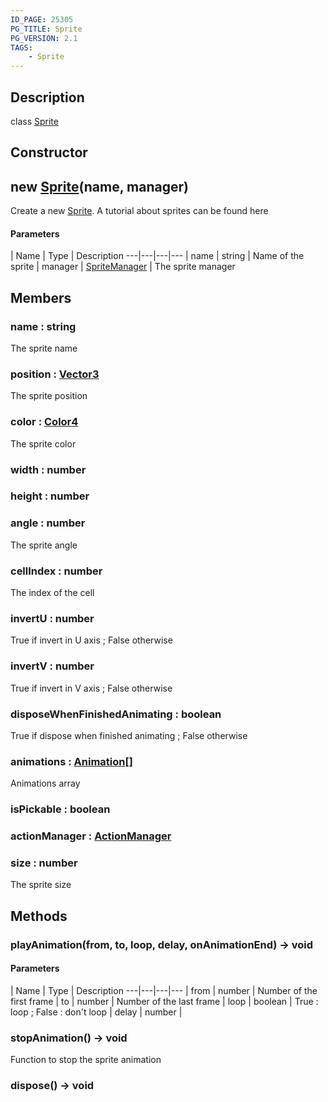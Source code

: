 ```yaml
---
ID_PAGE: 25305
PG_TITLE: Sprite
PG_VERSION: 2.1
TAGS:
    - Sprite
---
```

## Description

class [Sprite](/classes/2.5/Sprite)



## Constructor

## new [Sprite](/classes/2.5/Sprite)(name, manager)

Create a new [Sprite](/classes/2.5/Sprite).
A tutorial about sprites can be found here

#### Parameters
 | Name | Type | Description
---|---|---|---
 | name | string |     Name of the sprite
 | manager | [SpriteManager](/classes/2.5/SpriteManager) |     The sprite manager
## Members

### name : string

The sprite name

### position : [Vector3](/classes/2.5/Vector3)

The sprite position

### color : [Color4](/classes/2.5/Color4)

The sprite color

### width : number



### height : number



### angle : number

The sprite angle

### cellIndex : number

The index of the cell

### invertU : number

True if invert in U axis ; False otherwise

### invertV : number

True if invert in V axis ; False otherwise

### disposeWhenFinishedAnimating : boolean

True if dispose when finished animating ; False otherwise

### animations : [Animation](/classes/2.5/Animation)[]

Animations array

### isPickable : boolean



### actionManager : [ActionManager](/classes/2.5/ActionManager)



### size : number

The sprite size

## Methods

### playAnimation(from, to, loop, delay, onAnimationEnd) &rarr; void



#### Parameters
 | Name | Type | Description
---|---|---|---
 | from | number |     Number of the first frame
 | to | number |     Number of the last frame
 | loop | boolean |     True : loop ; False : don't loop
 | delay | number | 
### stopAnimation() &rarr; void

Function to stop the sprite animation
### dispose() &rarr; void



